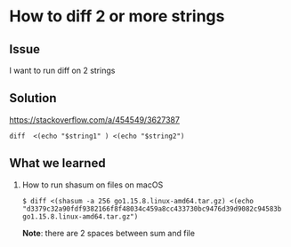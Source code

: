 # How to diff 2 or more strings

## Issue
I want to run diff on 2 strings

## Solution
https://stackoverflow.com/a/454549/3627387
```console
diff  <(echo "$string1" ) <(echo "$string2")
```

## What we learned
1. How to run shasum on files on macOS
   ```console
   $ diff <(shasum -a 256 go1.15.8.linux-amd64.tar.gz) <(echo "d3379c32a90fdf9382166f8f48034c459a8cc433730bc9476d39d9082c94583b  go1.15.8.linux-amd64.tar.gz")
   ```
   **Note**: there are 2 spaces between sum and file

